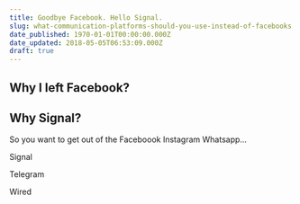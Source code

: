 ```yaml
---
title: Goodbye Facebook. Hello Signal.
slug: what-communication-platforms-should-you-use-instead-of-facebooks
date_published: 1970-01-01T00:00:00.000Z
date_updated: 2018-05-05T06:53:09.000Z
draft: true
---
```


## Why I left Facebook?

## Why Signal?

So you want to get out of the Faceboook Instagram Whatsapp...

Signal

Telegram

Wired
